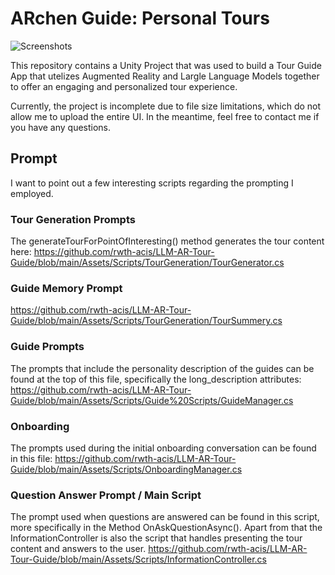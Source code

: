 # ARchen Guide: Personal Tours

![Screenshots](https://github.com/user-attachments/assets/226d9f8e-caa9-486b-8300-d9b4d1dd2283)

This repository contains a Unity Project that was used to build a Tour Guide App that utelizes Augmented Reality and Largle Language Models together to offer an engaging and personalized tour experience.

Currently, the project is incomplete due to file size limitations, which do not allow me to upload the entire UI. In the meantime, feel free to contact me if you have any questions.
## Prompt
I want to point out a few interesting scripts regarding the prompting I employed.

### Tour Generation Prompts
The generateTourForPointOfInteresting() method generates the tour content here:
https://github.com/rwth-acis/LLM-AR-Tour-Guide/blob/main/Assets/Scripts/TourGeneration/TourGenerator.cs

### Guide Memory Prompt
https://github.com/rwth-acis/LLM-AR-Tour-Guide/blob/main/Assets/Scripts/TourGeneration/TourSummery.cs

### Guide Prompts
The prompts that include the personality description of the guides can be found at the top of this file, specifically the long_description attributes:
https://github.com/rwth-acis/LLM-AR-Tour-Guide/blob/main/Assets/Scripts/Guide%20Scripts/GuideManager.cs

### Onboarding
The prompts used during the initial onboarding conversation can be found in this file:
https://github.com/rwth-acis/LLM-AR-Tour-Guide/blob/main/Assets/Scripts/OnboardingManager.cs

### Question Answer Prompt / Main Script
The prompt used when questions are answered can be found in this script, more specifically in the Method OnAskQuestionAsync(). Apart from that the InformationController is also the script that handles presenting the tour content and answers to the user.
https://github.com/rwth-acis/LLM-AR-Tour-Guide/blob/main/Assets/Scripts/InformationController.cs
